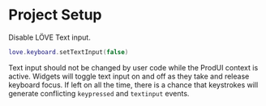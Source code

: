 # Project Setup

Disable LÖVE Text input.

```lua
love.keyboard.setTextInput(false)
```

Text input should not be changed by user code while the ProdUI context is active. Widgets will toggle text input on and off as they take and release keyboard focus. If left on all the time, there is a chance that keystrokes will generate conflicting `keypressed` and `textinput` events.
